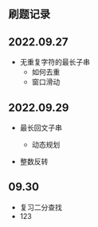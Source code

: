 ## 刷题记录

## 2022.09.27

* 无重复字符的最长子串
  * 如何去重
  * 窗口滑动

## 2022.09.29

* 最长回文子串

  * 动态规划
* 整数反转

## 09.30

* 复习二分查找
* 123
